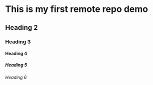 # This is my first remote repo demo

## Heading 2
### Heading 3
#### Heading 4
##### Heading 5
###### Heading 6
